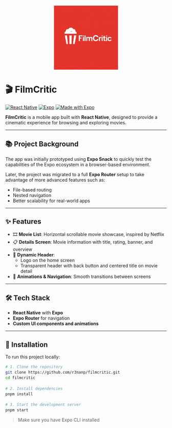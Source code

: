 <p align="center">
  <img src=".github/images/film-critic.png" alt="FilmCritic Logo" width="200" />
</p>

# 🎬 FilmCritic

[![React Native](https://img.shields.io/badge/React%20Native-2025-blue?logo=react)](https://reactnative.dev/)
[![Expo](https://img.shields.io/badge/Expo-SDK%2050-blue?logo=expo)](https://expo.dev/)
[![Made with Expo](https://img.shields.io/badge/Made%20with-Expo-1f1f1f.svg?logo=expo&labelColor=000&color=1f1f1f)](https://expo.dev/)

**FilmCritic** is a mobile app built with **React Native**, designed to provide a cinematic experience for browsing and exploring movies.

---

## 📚 Project Background

The app was initially prototyped using **Expo Snack** to quickly test the capabilities of the Expo ecosystem in a browser-based environment.

Later, the project was migrated to a full **Expo Router** setup to take advantage of more advanced features such as:

- File-based routing
- Nested navigation
- Better scalability for real-world apps

---

## ✨ Features

- 🎞️ **Movie List**: Horizontal scrollable movie showcase, inspired by Netflix
- 📋 **Details Screen**: Movie information with title, rating, banner, and overview
- 🧭 **Dynamic Header**:
  - Logo on the home screen
  - Transparent header with back button and centered title on movie detail
- 💫 **Animations & Navigation**: Smooth transitions between screens

---

## 🛠️ Tech Stack

- **React Native** with **Expo**
- **Expo Router** for navigation
- **Custom UI components and animations**

---

## 🚀 Installation

To run this project locally:

```bash
# 1. Clone the repository
git clone https://github.com/r3nanp/filmcritic.git
cd filmcritic

# 2. Install dependencies
pnpm install

# 3. Start the development server
pnpm start
```

> Make sure you have Expo CLI installed
